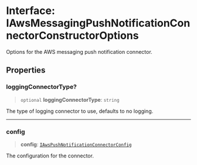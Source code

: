 # Interface: IAwsMessagingPushNotificationConnectorConstructorOptions

Options for the AWS messaging push notification connector.

## Properties

### loggingConnectorType?

> `optional` **loggingConnectorType**: `string`

The type of logging connector to use, defaults to no logging.

***

### config

> **config**: [`IAwsPushNotificationConnectorConfig`](IAwsPushNotificationConnectorConfig.md)

The configuration for the connector.
